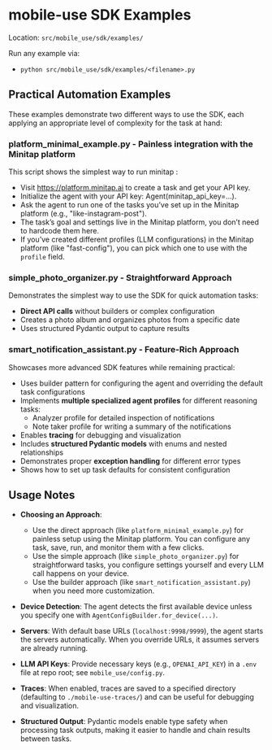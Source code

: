 # mobile-use SDK Examples

Location: `src/mobile_use/sdk/examples/`

Run any example via:

- `python src/mobile_use/sdk/examples/<filename>.py`

## Practical Automation Examples

These examples demonstrate two different ways to use the SDK, each applying an appropriate level of complexity for the task at hand:

### platform_minimal_example.py - Painless integration with the Minitap platform

This script shows the simplest way to run minitap :

- Visit https://platform.minitap.ai to create a task and get your API key.
- Initialize the agent with your API key: Agent(minitap_api_key=...).
- Ask the agent to run one of the tasks you’ve set up in the Minitap platform
  (e.g., "like-instagram-post").
- The task’s goal and settings live in the Minitap platform, you don’t need
  to hardcode them here.
- If you’ve created different profiles (LLM configurations) in the Minitap platform (like "fast-config"),
  you can pick which one to use with the `profile` field.

### simple_photo_organizer.py - Straightforward Approach

Demonstrates the simplest way to use the SDK for quick automation tasks:

- **Direct API calls** without builders or complex configuration
- Creates a photo album and organizes photos from a specific date
- Uses structured Pydantic output to capture results

### smart_notification_assistant.py - Feature-Rich Approach

Showcases more advanced SDK features while remaining practical:

- Uses builder pattern for configuring the agent and overriding the default task configurations
- Implements **multiple specialized agent profiles** for different reasoning tasks:
  - Analyzer profile for detailed inspection of notifications
  - Note taker profile for writing a summary of the notifications
- Enables **tracing** for debugging and visualization
- Includes **structured Pydantic models** with enums and nested relationships
- Demonstrates proper **exception handling** for different error types
- Shows how to set up task defaults for consistent configuration

## Usage Notes

- **Choosing an Approach**:

  - Use the direct approach (like `platform_minimal_example.py`) for painless setup using the Minitap platform. You can configure any task, save, run, and monitor them with a few clicks.
  - Use the simple approach (like `simple_photo_organizer.py`) for straightforward tasks, you configure settings yourself and every LLM call happens on your device.
  - Use the builder approach (like `smart_notification_assistant.py`) when you need more customization.

- **Device Detection**: The agent detects the first available device unless you specify one with `AgentConfigBuilder.for_device(...)`.

- **Servers**: With default base URLs (`localhost:9998/9999`), the agent starts the servers automatically. When you override URLs, it assumes servers are already running.

- **LLM API Keys**: Provide necessary keys (e.g., `OPENAI_API_KEY`) in a `.env` file at repo root; see `mobile_use/config.py`.

- **Traces**: When enabled, traces are saved to a specified directory (defaulting to `./mobile-use-traces/`) and can be useful for debugging and visualization.

- **Structured Output**: Pydantic models enable type safety when processing task outputs, making it easier to handle and chain results between tasks.

